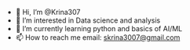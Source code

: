 - 👋 Hi, I’m @Krina307
- 👀 I’m interested in Data science and analysis
- 🌱 I’m currently learning python and basics of AI/ML
- 📫 How to reach me email: skrina3007@gmail.com

<!---
Krina307/Krina307 is a ✨ special ✨ repository because its `README.md` (this file) appears on your GitHub profile.
You can click the Preview link to take a look at your changes.
--->

